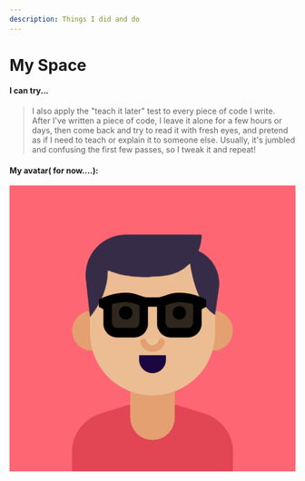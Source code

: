 ```yaml
---
description: Things I did and do
---
```


# My Space

#### I can try...

> I also apply the "teach it later" test to every piece of code I write. After I've written a piece of code, I leave it alone for a few hours or days, then come back and try to read it with fresh eyes, and pretend as if I need to teach or explain it to someone else. Usually, it's jumbled and confusing the first few passes, so I tweak it and repeat!

#### My avatar\( for now....\): 

![](.gitbook/assets/avatar.png)

